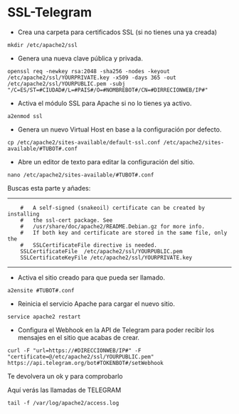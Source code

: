 # SSL-Telegram

- Crea una carpeta para certificados SSL (si no tienes una ya creada)
```
mkdir /etc/apache2/ssl
```
- Genera una nueva clave pública y privada.
```
openssl req -newkey rsa:2048 -sha256 -nodes -keyout /etc/apache2/ssl/YOURPRIVATE.key -x509 -days 365 -out /etc/apache2/ssl/YOURPUBLIC.pem -subj "/C=ES/ST=#CIUDAD#/L=#PAIS#/O=#NOMBREBOT#/CN=#DIRRECIONWEB/IP#"
```
- Activa el módulo SSL para Apache si no lo tienes ya activo.
```
a2enmod ssl
```
- Genera un nuevo Virtual Host en base a la configuración por defecto.
```
cp /etc/apache2/sites-available/default-ssl.conf /etc/apache2/sites-available/#TUBOT#.conf
```
- Abre un editor de texto para editar la configuración del sitio.
```
nano /etc/apache2/sites-available/#TUBOT#.conf 
```

Buscas esta parte y añades:
**********


		#   A self-signed (snakeoil) certificate can be created by installing
		#   the ssl-cert package. See
		#   /usr/share/doc/apache2/README.Debian.gz for more info.
		#   If both key and certificate are stored in the same file, only the
		#   SSLCertificateFile directive is needed.
		SSLCertificateFile	/etc/apache2/ssl/YOURPUBLIC.pem
		SSLCertificateKeyFile /etc/apache2/ssl/YOURPRIVATE.key
**********

- Activa el sitio creado para que pueda ser llamado.
```
a2ensite #TUBOT#.conf
```
- Reinicia el servicio Apache para cargar el nuevo sitio.
```
service apache2 restart
```
- Configura el Webhook en la API de Telegram para poder recibir los mensajes en el sitio que acabas de crear.
```
curl -F "url=https://#DIRECCIONWEB/IP#" -F "certificate=@/etc/apache2/ssl/YOURPUBLIC.pem" https://api.telegram.org/bot#TOKENBOT#/setWebhook
```

Te devolvera un ok y para comprobarlo

Aquí verás las llamadas de TELEGRAM
```
tail -f /var/log/apache2/access.log 
```
